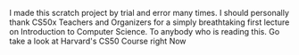 I made this scratch project by trial and error many times. I should personally thank CS50x Teachers and Organizers for a simply breathtaking first lecture on Introduction to Computer Science. To anybody who is reading this. Go take a look at Harvard's CS50 Course right Now
